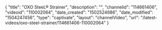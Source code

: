 {
    "title": "OXO SteeL&reg; Strainer",
    "description": "",
    "channelid": "114661406",
    "videoid": "110002064",
    "date_created": "1502524686",
    "date_modified": "1504247456",
    "type": "captivate",
    "layout": "channelVideo",
    "url": "\/latest-videos\/oxo-steel-strainer\/114661406-110002064"
}